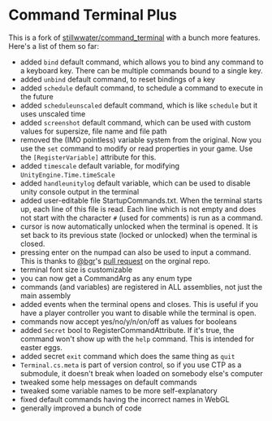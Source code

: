 Command Terminal Plus
======================

This is a fork of [stillwwater/command_terminal](https://github.com/stillwwater/command_terminal) with a bunch more features. Here's a list of them so far:

* added `bind` default command, which allows you to bind any command to a keyboard key. There can be multiple commands bound to a single key.
* added `unbind` default command, to reset bindings of a key
* added `schedule` default command, to schedule a command to execute in the future
* added `scheduleunscaled` default command, which is like `schedule` but it uses unscaled time
* added `screenshot` default command, which can be used with custom values for supersize, file name and file path
* removed the (IMO pointless) variable system from the original. Now you use the `set` command to modify or read properties in your game. Use the `[RegisterVariable]` attribute for this.
* added `timescale` default variable, for modifying `UnityEngine.Time.timeScale`
* added `handleunitylog` default variable, which can be used to disable unity console output in the terminal
* added user-editable file StartupCommands.txt. When the terminal starts up, each line of this file is read. Each line which is not empty and does not start with the character `#` (used for comments) is run as a command.
* cursor is now automatically unlocked when the terminal is opened. It is set back to its previous state (locked or unlocked) when the terminal is closed.
* pressing enter on the numpad can also be used to input a command. This is thanks to [@bgr](https://github.com/bgr)'s [pull request](https://github.com/stillwwater/command_terminal/pull/8) on the orginal repo.
* terminal font size is customizable
* you can now get a CommandArg as any enum type
* commands (and variables) are registered in ALL assemblies, not just the main assembly
* added events when the terminal opens and closes. This is useful if you have a player controller you want to disable while the terminal is open.
* commands now accept yes/no/y/n/on/off as values for booleans
* added `Secret` bool to RegisterCommandAttribute. If it's true, the command won't show up with the `help` command. This is intended for easter eggs.
* added secret `exit` command which does the same thing as `quit`
* `Terminal.cs.meta` is part of version control, so if you use CTP as a submodule, it doesn't break when loaded on somebody else's computer
* tweaked some help messages on default commands
* tweaked some variable names to be more self-explanatory
* fixed default commands having the incorrect names in WebGL
* generally improved a bunch of code
